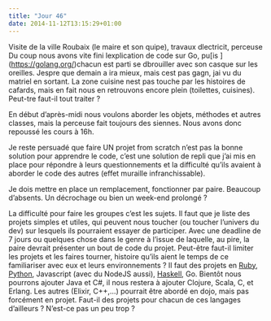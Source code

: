 ```yaml
---
title: "Jour 46"
date: 2014-11-12T13:15:29+01:00
---
```


Visite de la ville Roubaix (le maire et son quipe), travaux dlectricit,
perceuse Du coup nous avons vite fini lexplication de code sur Go,
pu\[is \](https://golang.org/)chacun est parti se dbrouiller avec son
casque sur les oreilles. Jespre que demain a ira mieux, mais cest pas
gagn, jai vu du matriel en sortant. La zone cuisine nest pas touche par
les histoires de cafards, mais en fait nous en retrouvons encore plein
(toilettes, cuisines). Peut-tre faut-il tout traiter ?

En début d’après-midi nous voulons aborder les objets, méthodes et
autres classes, mais la perceuse fait toujours des siennes. Nous avons
donc repoussé les cours à 16h.

Je reste persuadé que faire UN projet from scratch n’est pas la bonne
solution pour apprendre le code, c’est une solution de repli que j’ai
mis en place pour répondre à leurs questionnements et la difficulté
qu’ils avaient à aborder le code des autres (effet muraille
infranchissable).

Je dois mettre en place un remplacement, fonctionner par paire. Beaucoup
d’absents. Un décrochage ou bien un week-end prolongé ?

La difficulté pour faire les groupes c’est les sujets. Il faut que je
liste des projets simples et utiles, qui peuvent nous toucher (ou
toucher l’univers du dev) sur lesquels ils pourraient essayer de
participer. Avec une deadline de 7 jours ou quelques chose dans le genre
à l’issue de laquelle, au pire, la paire devrait présenter un bout de
code du projet. Peut-être faut-il limiter les projets et les faires
tourner, histoire qu’ils aient le temps de ce familiariser avec eux et
leurs environnements ? Il faut des projets en
[Ruby](https://ruby-lang.org), [Python](https://www.python.org),
Javascript (avec du NodeJS aussi), [Haskell](https://www.haskell.org/),
Go. Bientôt nous pourrons ajouter Java et C\#, il nous restera à ajouter
Clojure, Scala, C, et Erlang. Les autres (Elixir, C++,…) pourrait être
abordé en dojo, mais pas forcément en projet. Faut-il des projets pour
chacun de ces langages d’ailleurs ? N’est-ce pas un peu trop ?


